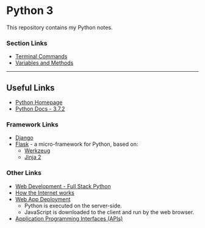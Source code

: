 # Python 3

This repository contains my Python notes.  

### Section Links
- [Terminal Commands](./TOC/terminal-cmds.md)
- [Variables and Methods](./TOC/variables-methods.md)

---
## Useful Links
- [Python Homepage](https://www.python.org/)  
- [Python Docs - 3.7.2](https://docs.python.org/3/) 

### Framework Links
- [Django](https://www.djangoproject.com)
- [Flask](http://flask.pocoo.org) - a micro-framework for Python, based on:  
    - [Werkzeug](http://werkzeug.pocoo.org)
    - [Jinja 2](http://jinja.pocoo.org)  

### Other Links
- [Web Development - Full Stack Python](https://www.fullstackpython.com/web-development.html)
- [How the Internet works](https://thesquareplanet.com/blog/how-the-internet-works/)
- [Web App Deployment](https://www.fullstackpython.com/deployment.html)
    - Python is executed on the server-side.
    - JavaScript is downloaded to the client and run by the web browser.  
- [Application Programming Interfaces (APIs)](https://www.fullstackpython.com/application-programming-interfaces.html)

